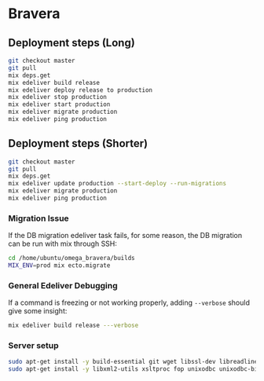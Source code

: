 # Bravera

## Deployment steps (Long)
```bash
git checkout master
git pull
mix deps.get
mix edeliver build release
mix edeliver deploy release to production
mix edeliver stop production
mix edeliver start production
mix edeliver migrate production
mix edeliver ping production
```
## Deployment steps (Shorter)
```bash
git checkout master
git pull
mix deps.get
mix edeliver update production --start-deploy --run-migrations
mix edeliver migrate production
mix edeliver ping production
```

### Migration Issue
If the DB migration edeliver task fails, for some reason, the DB migration can be run with mix through SSH:
```bash
cd /home/ubuntu/omega_bravera/builds
MIX_ENV=prod mix ecto.migrate
```

### General Edeliver Debugging
If a command is freezing or not working properly, adding `--verbose` should give some insight:
```bash
mix edeliver build release ---verbose
```


### Server setup
```bash
sudo apt-get install -y build-essential git wget libssl-dev libreadline-dev libncurses5-dev zlib1g-dev m4 curl wx-common libwxgtk3.0-dev autoconf
sudo apt-get install -y libxml2-utils xsltproc fop unixodbc unixodbc-bin unixodbc-dev
```